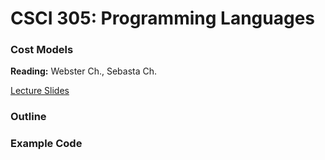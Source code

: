 # CSCI 305: Programming Languages

### Cost Models

**Reading:** Webster Ch., Sebasta Ch.

[Lecture Slides](slides/Lecture.pdf)

### Outline

### Example Code
